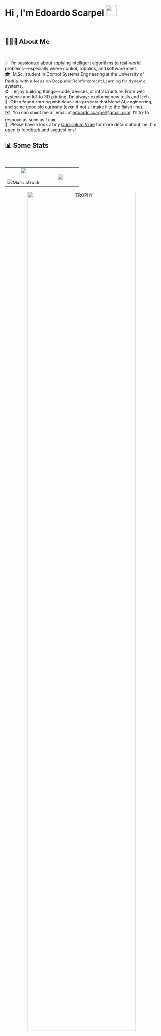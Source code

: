 # <b>Hi , I'm Edoardo Scarpel </b><img src="https://media.giphy.com/media/hvRJCLFzcasrR4ia7z/giphy.gif" width="35">
<br>

## 👨🏻‍💻 <b> About Me </b>
<br>

💡 &nbsp;I’m passionate about applying intelligent algorithms to real-world problems—especially where control, robotics, and software meet.\
🎓 &nbsp;M.Sc. student in Control Systems Engineering at the University of Padua, with a focus on Deep and Reinforcement Learning for dynamic systems.\
⚙️ &nbsp;I enjoy building things—code, devices, or infrastructure. From web systems and IoT to 3D printing, I’m always exploring new tools and tech.\
🧠 &nbsp;Often found starting ambitious side projects that blend AI, engineering, and some good old curiosity (even if not all make it to the finish line).\
✉️ &nbsp;You can shoot me an email at [edoardo.scarpel@gmail.com](mailto:edoardo.scarpel@gmail.com)! I'll try to respond as soon as I can.\
📄 &nbsp;Please have a look at my [Curriculum Vitae](https://github.com/edos08/edos08/blob/main/media/Scarpel_Edoardo_CV.pdf) for more details about me. I'm open to feedback and suggestions!
  
  
## 📊 <b> Some Stats </b>
<br>

<!--- stats & Trophy (start) -->
<p align="center">
  <!--- stats (start) -->
<table align="center">
<tr border="none">
<td width="50%" align="center">
  
  <img  align="center"  src="https://github-readme-stats.vercel.app/api?username=edos08&theme=dark&show_icons=true&count_private=true" />
  <br></br>
  <img  title="🔥 Get streak stats for your profile at git.io/streak-stats" alt="Mark streak" src="https://github-readme-streak-stats.herokuapp.com/?user=edos08&theme=dark&hide_border=false" /> 
</td>

<td width="50%" align="center">

  <img  align="center"  src="https://github-readme-stats.anuraghazra1.vercel.app/api/top-langs/?username=edos08&theme=dark&hide_border=false&no-bg=true&no-frame=true&langs_count=10"/>
  
  </td>
</tr>
</table>
<!--- stats (end) -->

<!--- trophy (start) -->
<div align=center>
  <a href="https://github.com/ryo-ma/github-profile-trophy" title="Go to Source">
      <img align="center" width=84% src="https://github-profile-trophy.vercel.app/?username=edos08&theme=radical&row=1&column=7&margin-h=15&margin-w=5&no-bg=true" alt="TROPHY" />
    </a>
</div>
<!--- trophy (start) -->


</p>        
<!--- stats (end) -->

## 📞 <b> Let's Connect </b>
<br>
<a href="https://www.linkedin.com/in/edoardo-scarpel/" target="blank"><img align="center"
   src="https://img.shields.io/badge/linkedin-%231DA1F2.svg?style=for-the-badge&logo=linkedin&logoColor=white"
   alt="azzar" height="30"/></a>
<a href="mailto:edoardo.scarpel@gmail.com" target="blank"><img align="center"
   src="https://img.shields.io/badge/gmail-EA4335.svg?style=for-the-badge&logo=gmail&logoColor=white"
   alt="azzar" height="30"/></a>
<a href="https://x.com/edoardoscarpel" target="blank"><img align="center"
   src="https://img.shields.io/badge/twitter-1DA1F2.svg?style=for-the-badge&logo=twitter&logoColor=white"
   alt="azzar" height="30"/></a>



----------------------------------------------------------------------
Credits: 
- [1010nishant](https://github.com/1010nishant)
- [Aditya Vikram Singh](https://github.com/AVS1508)
- [Abdul Khalid](https://github.com/0xabdulkhalid)
- [1999AZZAR](https://github.com/1999AZZAR)

Last Edited on: 17/05/2025
